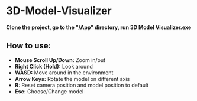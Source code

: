 # 3D-Model-Visualizer

**Clone the project, go to the "/App" directory, run 3D Model Visualizer.exe**

## How to use:
* **Mouse Scroll Up/Down:** Zoom in/out
* **Right Click (Hold):** Look around
* **WASD:** Move around in the environment
* **Arrow Keys:** Rotate the model on different axis
* **R:** Reset camera position and model position to default
* **Esc:** Choose/Change model
